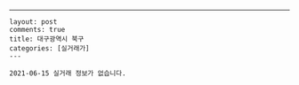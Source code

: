 ---
    layout: post
    comments: true
    title: 대구광역시 북구
    categories: [실거래가]
    ---

    2021-06-15 실거래 정보가 없습니다.

    